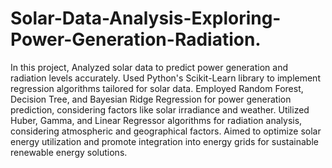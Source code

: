 # Solar-Data-Analysis-Exploring-Power-Generation-Radiation.
In this project, Analyzed solar data to predict power generation and radiation levels
 accurately. Used Python's Scikit-Learn library to implement regression algorithms tailored
 for solar data. Employed Random Forest, Decision Tree, and Bayesian Ridge Regression for
 power generation prediction, considering factors like solar irradiance and weather. Utilized
 Huber, Gamma, and Linear Regressor algorithms for radiation analysis, considering
 atmospheric and geographical factors. Aimed to optimize solar energy utilization and
 promote integration into energy grids for sustainable renewable energy solutions.
